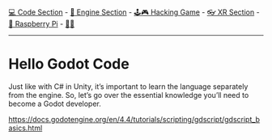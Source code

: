 [💻 Code Section](https://github.com/EloiStree/HelloGodotCode) - [🚂 Engine Section](https://github.com/EloiStree/HelloGodotEngineKeyword) - [🕹️🎮 Hacking Game](https://github.com/EloiStree/HelloGodotRemoteControlHub) - [👓 XR Section](https://github.com/EloiStree/HelloGodotXR)  - [🍓 Raspberry Pi](https://github.com/EloiStree/HelloRaspberryPi) - [🍺🍻](https://buymeacoffee.com/apintio)

------------------------------

# Hello Godot Code
Just like with C# in Unity, it’s important to learn the language separately from the engine. So, let’s go over the essential knowledge you’ll need to become a Godot developer.



https://docs.godotengine.org/en/4.4/tutorials/scripting/gdscript/gdscript_basics.html
